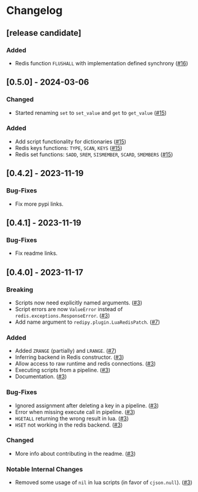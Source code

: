 # Changelog

## [release candidate]

### Added

- Redis function `FLUSHALL` with implementation defined synchrony ([#16])

## [0.5.0] - 2024-03-06

### Changed

- Started renaming `set` to `set_value` and `get` to `get_value` ([#15])

### Added

- Add script functionality for dictionaries ([#15])
- Redis keys functions: `TYPE`, `SCAN`, `KEYS` ([#15])
- Redis set functions: `SADD`, `SREM`, `SISMEMBER`, `SCARD`, `SMEMBERS` ([#15])

## [0.4.2] - 2023-11-19

### Bug-Fixes

- Fix more pypi links.

## [0.4.1] - 2023-11-19

### Bug-Fixes

- Fix readme links.

## [0.4.0] - 2023-11-17

### Breaking

- Scripts now need explicitly named arguments. ([#3])
- Script errors are now `ValueError` instead of
  `redis.exceptions.ResponseError`. ([#3])
- Add name argument to `redipy.plugin.LuaRedisPatch`. ([#7])

### Added

- Added `ZRANGE` (partially) and `LRANGE`. ([#7])
- Inferring backend in Redis constructor. ([#3])
- Allow access to raw runtime and redis connections. ([#3])
- Executing scripts from a pipeline. ([#3])
- Documentation. ([#3])

### Bug-Fixes

- Ignored assignment after deleting a key in a pipeline. ([#3])
- Error when missing execute call in pipeline. ([#3])
- `HGETALL` returning the wrong result in lua. ([#3])
- `HSET` not working in the redis backend. ([#3])

### Changed

- More info about contributing in the readme. ([#3])

### Notable Internal Changes

- Removed some usage of `nil` in lua scripts (in favor of `cjson.null`). ([#3])

[#3]: https://github.com/JosuaKrause/redipy/pull/3
[#7]: https://github.com/JosuaKrause/redipy/pull/7
[#15]: https://github.com/JosuaKrause/redipy/pull/15
[#16]: https://github.com/JosuaKrause/redipy/pull/16
